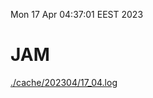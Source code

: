 Mon 17 Apr 04:37:01 EEST 2023
# JAM
<a href='./cache/202304/17_04.log'>./cache/202304/17_04.log</a>
